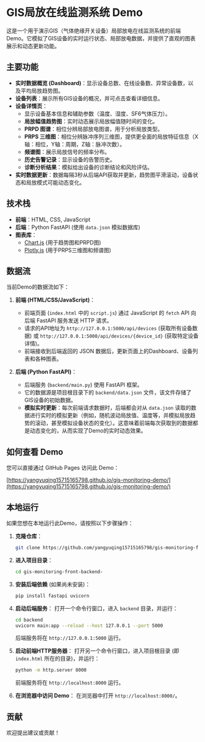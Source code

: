 # GIS局放在线监测系统 Demo

这是一个用于演示GIS（气体绝缘开关设备）局部放电在线监测系统的前端Demo。它模拟了GIS设备的实时运行状态、局部放电数据，并提供了直观的图表展示和动态更新功能。

## 主要功能

*   **实时数据概览 (Dashboard)**：显示设备总数、在线设备数、异常设备数，以及平均局放趋势图。
*   **设备列表**：展示所有GIS设备的概况，并可点击查看详细信息。
*   **设备详情页**：
    *   显示设备基本信息和辅助参数（温度、湿度、SF6气体压力）。
    *   **局放幅值趋势图**：实时动态展示局放幅值随时间的变化。
    *   **PRPD 图谱**：相位分辨局部放电图谱，用于分析局放类型。
    *   **PRPS 三维图**：相位分辨脉冲序列三维图，提供更全面的局放特征信息（X轴：相位，Y轴：周期，Z轴：脉冲次数）。
    *   **频谱图**：展示局放信号的频率分布。
    *   **历史告警记录**：显示设备的告警历史。
    *   **诊断分析结果**：模拟给出设备的诊断结论和风险评估。
*   **实时数据更新**：数据每隔3秒从后端API获取并更新，趋势图平滑滚动，设备状态和局放模式可能动态变化。

## 技术栈

*   **前端**：HTML, CSS, JavaScript
*   **后端**：Python FastAPI (使用 `data.json` 模拟数据库)
*   **图表库**：
    *   [Chart.js](https://www.chartjs.org/) (用于趋势图和PRPD图)
    *   [Plotly.js](https://plotly.com/javascript/) (用于PRPS三维图和频谱图)

## 数据流

当前Demo的数据流如下：

1.  **前端 (HTML/CSS/JavaScript)**：
    *   前端页面 (`index.html` 中的 `script.js`) 通过 JavaScript 的 `fetch` API 向后端 FastAPI 服务发送 HTTP 请求。
    *   请求的API地址为 `http://127.0.0.1:5000/api/devices` (获取所有设备数据) 或 `http://127.0.0.1:5000/api/devices/{device_id}` (获取特定设备详情)。
    *   前端接收到后端返回的 JSON 数据后，更新页面上的Dashboard、设备列表和各种图表。

2.  **后端 (Python FastAPI)**：
    *   后端服务 (`backend/main.py`) 使用 FastAPI 框架。
    *   它的数据源是项目根目录下的 `backend/data.json` 文件，该文件存储了GIS设备的初始数据。
    *   **模拟实时更新**：每次前端请求数据时，后端都会对从 `data.json` 读取的数据进行实时的模拟更新（例如，随机波动局放值、温度等，并模拟局放趋势的滚动，甚至模拟设备状态的变化）。这意味着前端每次获取到的数据都是动态变化的，从而实现了Demo的实时动态效果。

## 如何查看 Demo

您可以直接通过 GitHub Pages 访问此 Demo：

[https://yangyuqing15715165798.github.io/gis-monitoring-demo/](https://yangyuqing15715165798.github.io/gis-monitoring-demo/)

## 本地运行

如果您想在本地运行此Demo，请按照以下步骤操作：

1.  **克隆仓库**：
    ```bash
    git clone https://github.com/yangyuqing15715165798/gis-monitoring-front-backend-.git
    ```
2.  **进入项目目录**：
    ```bash
    cd gis-monitoring-front-backend-
    ```
3.  **安装后端依赖** (如果尚未安装)：
    ```bash
    pip install fastapi uvicorn
    ```
4.  **启动后端服务**：
    打开一个命令行窗口，进入 `backend` 目录，并运行：
    ```bash
    cd backend
    uvicorn main:app --reload --host 127.0.0.1 --port 5000
    ```
    后端服务将在 `http://127.0.0.1:5000` 运行。

5.  **启动前端HTTP服务器**：
    打开另一个命令行窗口，进入项目根目录 (即 `index.html` 所在的目录)，并运行：
    ```bash
    python -m http.server 8000
    ```
    前端服务将在 `http://localhost:8000` 运行。

6.  **在浏览器中访问 Demo**：
    在浏览器中打开 `http://localhost:8000/`。

## 贡献

欢迎提出建议或贡献！
